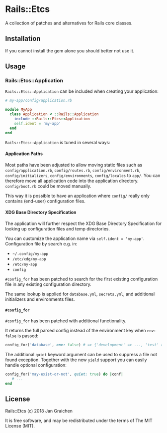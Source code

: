 # Rails::Etcs

A collection of patches and alternatives for Rails core classes.

## Installation

If you cannot install the gem alone you should better not use it.

## Usage

### Rails::Etcs::Application

`Rails::Etcs::Application` can be included when creating your application:

```ruby
# my-app/config/application.rb

module MyApp
  class Application < ::Rails::Application
    include ::Rails::Etcs::Application
    self.ident = 'my-app'
  end
end
```

`Rails::Etcs::Application` is tuned in several ways:

#### Application Paths

Most paths have been adjusted to allow moving static files such as `config/application.rb`, `config/routes.rb`, `config/environment.rb`, `config/initializers`, `config/environments`, `config/locales` to `app/`. You can therefore move all application code into the application directory. `config/boot.rb` could be moved manually.

This way it is possible to have an application where `config/` really only contains (end-user) configuration files.

#### XDG Base Directory Specification

The application will further respect the XDG Base Directory Specification for looking up configuration files and temp directories.

You can customize the application name via `self.ident = 'my-app'`. Configuration file by search e.g. in:

* `~/.config/my-app`
* `/etc/xdg/my-app`
* `/etc/my-app`
* `config`

`#config_for` has been patched to search for the first existing configuration file in any existing configuration directory.

The same lookup is applied for `database.yml`, `secrets.yml`, and additional
initializers and environments files.

#### `#config_for`

`#config_for` has been patched with additional functionality.

It returns the full parsed config instead of the environment key when `env: false` is passed:

```ruby
config_for('database', env: false) # => {'development' => ..., 'test' => ..., ...}
```

The additional `quiet` keyword argument can be used to suppress a file not found exception. Together with the new `yield` support you can easily handle optional configuration:

```ruby
config_for('may-exist-or-not', quiet: true) do |conf|
   # ...
end
```

## License

Rails::Etcs (c) 2018 Jan Graichen

It is free software, and may be redistributed under the terms of The MIT License (MIT).
